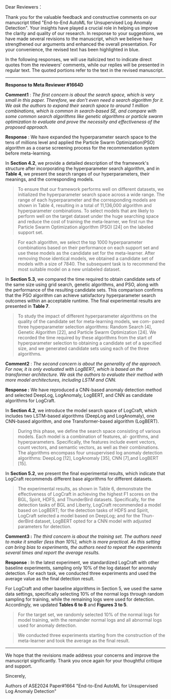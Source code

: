 Dear Reviewers：

Thank you for the valuable feedback and constructive comments on our manuscript titled "End-to-End AutoML for Unsupervised Log Anomaly Detection". Your insights have played a crucial role in helping us improve the clarity and quality of our research. In response to your suggestions, we have made several revisions to the manuscript, which we believe have strengthened our arguments and enhanced the overall presentation. For your convenience, the revised text has been highlighted in blue.

In the following responses, we will use italicized text to indicate direct quotes from the reviewers' comments, while our replies will be presented in regular text. The quoted portions refer to the text in the revised manuscript.

------

**Response to Meta Reviewer #1664D**

**Comment1** : *The first concern is about the search space, which is very small in this paper. Therefore, we don't even need a search algorithm for it. We ask the authors to expand their search space to around 1 million combinations, which is common in search-based SE, and compare with some common search algorithms like genetic algorithms or particle swarm optimization to evaluate and prove the necessity and effectiveness of the proposed approach.*

**Response** : We have expanded the hyperparameter search space to the tens of millions level and applied the Particle Swarm Optimization(PSO) algorithm as a coarse screening process for the recommendation system before meta-learning.

In **Section 4.2**, we provide a detailed description of the framework's structure after incorporating the hyperparameter search algorithm, and in **Table 4**, we present the search ranges of our hyperparameters, their meanings, and the corresponding models.

> To ensure that our framework performs well on different datasets, we initialized the hyperparameter search space across a wide range. The range of each hyperparameter and the corresponding models are shown in Table 4, resulting in a total of 11,136,000 algorithm and hyperparameter combinations. To select models that are likely to perform well on the target dataset under the huge searching space and reduce the cost of training the meta-learner, we first run the Particle Swarm Optimization algorithm (PSO) [24] on the labeled support set. 

> For each algorithm, we select the top 1000 hyperparameter combinations based on their performance on each support set and use these models as the candidate set for the meta-learner. After removing those identical models, we obtained a candidate set of models with a size of 7840. The subsequent task is to recommend the most suitable model on a new unlabeled dataset.

In **Section 5.3**, we compared the time required to obtain candidate sets of the same size using grid search, genetic algorithms, and PSO, along with the performance of the resulting candidate sets. This comparison confirms that the PSO algorithm can achieve satisfactory hyperparameter search outcomes within an acceptable runtime. The final experimental results are presented in **Table 7**.

> To study the impact of different hyperparameter algorithms on the quality of the candidate set for meta-learning models, we com- pared three hyperparameter selection algorithms: Random Search [4], Genetic Algorithm [22], and Particle Swarm Optimization [24]. We recorded the time required by these algorithms from the start of hyperparameter selection to obtaining a candidate set of a specified size, and we generated candidate sets using each of the three algorithms. 



**Comment2** : *The second concern is about the generality of the approach. For now, it is only evaluated with LogBERT, which is based on the transformer architecture. We ask the authors to evaluate their method with more model architectures, including LSTM and CNN.*

**Response :** We have reproduced a CNN-based anomaly detection method and selected DeepLog, LogAnomaly, LogBERT, and CNN as candidate algorithms for LogCraft.

In **Section 4.2**, we introduce the model search space of LogCraft, which includes two LSTM-based algorithms (DeepLog and LogAnomaly), one CNN-based algorithm, and one Transformer-based algorithm (LogBERT).

> During this phase, we define the search space consisting of various models. Each model is a combination of features, al- gorithms, and hyperparameters. Specifically, the features include event vectors, count vectors, and semantic vectors, as well as their combinations. The algorithms encompass four unsupervised log anomaly detection algorithms: DeepLog [12], LogAnomaly [35], CNN [7],and LogBERT [15].

In **Section 5.2**, we present the final experimental results, which indicate that LogCraft recommends different base algorithms for different datasets.

> The experimental results, as shown in Table 6, demonstrate the effectiveness of LogCraft in achieving the highest F1 scores on the BGL, Spirit, HDFS, and ThunderBird datasets. Specifically, for the detection tasks of BGL and Liberty, LogCraft recommended a model based on LogBERT; for the detection tasks of HDFS and Spirit, LogCraft selected a model based on DeepLog; and for the Thun- derBird dataset, LogBERT opted for a CNN model with adjusted parameters for detection.

**Comment3 :** *The third concern is about the training set. The authors need to make it smaller (less than 10%), which is more practical. As this setting can bring bias to experiments, the authors need to repeat the experiments several times and report the average results.*

**Response** :  In the latest experiment, we standardized LogCraft with other baseline experiments, sampling only 10% of the log dataset for anomaly detection. For each task, we conducted three experiments and used the average value as the final detection result.

For LogCraft and other baseline algorithms in Section 5, we used the same data settings, specifically selecting 10% of the normal logs through random sampling for training, while the remaining logs were used for detection. Accordingly, we updated **Tables 6 to 8** and **Figures 3 to 5**.

> For the target set, we randomly selected 10% of the normal logs for model training, with the remainder normal logs and all abnormal logs used for anomaly detection.

> We conducted three experiments starting from the construction of the meta-learner and took the average as the final result.

------

We hope that the revisions made address your concerns and improve the manuscript significantly. Thank you once again for your thoughtful critique and support. 

Sincerely,

Authors of ASE2024 Paper#1664 "End-to-End AutoML for Unsupervised Log Anomaly Detection"
